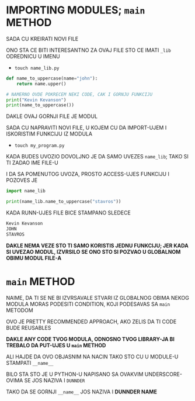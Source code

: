# IMPORTING MODULES; `main` METHOD

SADA CU KREIRATI NOVI FILE

ONO STA CE BITI INTERESANTNO ZA OVAJ FILE STO CE IMATI `_lib` ODREDNICU U IMENU

- `touch name_lib.py`

```py
def name_to_uppercase(name="john"):
    return name.upper()

# NAMERNO OVDE POKRECEM NEKI CODE, CAK I GORNJU FUNKCIJU
print("Kevin Kevanson")
print(name_to_uppercase())
```

DAKLE OVAJ GORNJI FILE JE MODUL

SADA CU NAPRAVITI NOVI FILE, U KOJEM CU DA IMPORT-UJEM I ISKORISTIM FUNKCIJU IZ MODULA

- `touch my_program.py`

KADA BUDES UVOZIO DOVOLJNO JE DA SAMO UVEZES `name_lib`; TAKO SI TI ZADAO IME FILE-U

I DA SA POMENUTOG UVOZA, PROSTO ACCESS-UJES FUNKCIJU I POZOVES JE

```py
import name_lib

print(name_lib.name_to_uppercase("stavros"))
```

KADA RUNN-UJES FILE BICE STAMPANO SLEDECE

```bash
Kevin Kevanson
JOHN
STAVROS
```

**DAKLE NEMA VEZE STO TI SAMO KORISTIS JEDNU FUNKCIJU; JER KADA SI UVEZAO MODUL, IZVRSILO SE ONO STO SI POZVAO U GLOBALNOM OBIMU MODUL FILE-A**

# `main` METHOD

NAIME, DA TI SE NE BI IZVRSAVALE STVARI IZ GLOBALNOG OBIMA NEKOG MODULA MORAS PODESITI CONDITION, KOJI PODESAVAS SA `main` METODOM

OVO JE PRETTY RECOMMENDED APPROACH, AKO ZELIS DA TI CODE BUDE REUSABLES

**DAKLE ANY CODE TVOG MODULA, ODNOSNO TVOG LIBRARY-JA BI TREBALO DA PUT-UJES U `main` METHOD**

ALI HAJDE DA OVO OBJASNIM NA NACIN TAKO STO CU U MODULE-U STAMPATI `__name__`

BILO STA STO JE U PYTHON-U NAPISANO SA OVAKVIM UNDERSCORE-OVIMA SE JOS NAZIVA I `DUNNDER`

TAKO DA SE GORNJI `__name__` JOS NAZIVA I **DUNNDER NAME**



